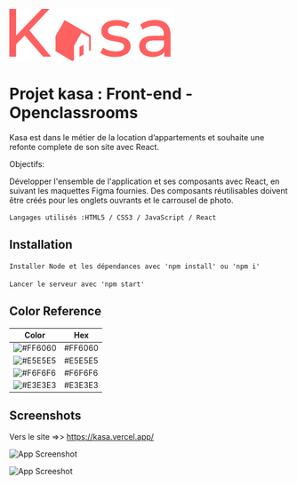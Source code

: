 ![Logo](https://raw.githubusercontent.com/LuQuintas/kasa/main/public/images/logo.svg)

# Projet kasa : Front-end - Openclassrooms

Kasa est dans le métier de la location d’appartements et souhaite une refonte complete de son site avec React.

Objectifs:

Développer l'ensemble de l'application et ses composants avec React, en suivant les maquettes Figma fournies. Des composants réutilisables doivent être créés pour les onglets ouvrants et le carrousel de photo.

    Langages utilisés :HTML5 / CSS3 / JavaScript / React

## Installation

    Installer Node et les dépendances avec 'npm install' ou 'npm i'

    Lancer le serveur avec 'npm start'

## Color Reference

| Color                                                    | Hex     |
| -------------------------------------------------------- | ------- |
| ![#FF6060](https://via.placeholder.com/10/FF6060?text=+) | #FF6060 |
| ![#E5E5E5](https://via.placeholder.com/10/E5E5E5?text=+) | #E5E5E5 |
| ![#F6F6F6](https://via.placeholder.com/10/F6F6F6?text=+) | #F6F6F6 |
| ![#E3E3E3](https://via.placeholder.com/10/E3E3E3?text=+) | #E3E3E3 |

## Screenshots

Vers le site =>> https://kasa.vercel.app/

![App Screenshot](https://camo.githubusercontent.com/1da2e53b843c1cefc586579e4dc446bdf662590c2ac1093070b92057b9cf4550/68747470733a2f2f7777772e617765736f6d6573637265656e73686f742e636f6d2f7765622f696d6167652f7468756d626e61696c2f33373137323634313f6b65793d31323436396461626337313162366435373737313264653937646435393438632673697a653d6f726967)

![App Screeshot](https://camo.githubusercontent.com/9878d599c8609bfab9ec2fa3c8047b47a7e5341ff31acfe3f1817fcc02737a08/68747470733a2f2f7777772e617765736f6d6573637265656e73686f742e636f6d2f6170692f76312f64657374696e6174696f6e2f696d6167652f73686f773f496d6167654b65793d746d2d31303036372d33373031342d3630623937313530643033303165376663383063626233373039666134356536)
